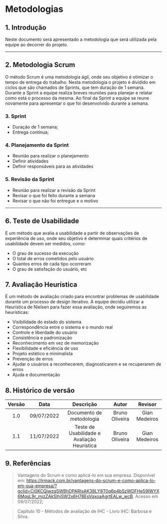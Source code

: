 # Metodologias

## 1. Introdução

<p>Neste documento será apresentado a metodologia que será utilizada pela equipe ao decorrer do projeto.</p>

---

## 2. Metodologia Scrum

<p>O método Scrum é uma metodologia ágil, onde seu objetivo é otimizar o tempo de entrega do trabalho. Nesta metodologia o projeto é dividido em ciclos que são chamados de Sprints, que tem duração de 1 semana. Durante a Sprint a equipe realiza breves reuniões para planejar e relatar como está o processo da mesma. Ao final da Sprint a equipe se reune novamente para apresentar o que foi desenvolvido durante a semana.</p>

### 3. Sprint

- Duração de 1 semana;
- Entrega contínua;

### 4. Planejamento da Sprint

- Reunião para realizar o planejamento
- Definir atividades
- Definir responsáveis para as atividades

### 5. Revisão da Sprint

- Reunião para realizar a revisão da Sprint
- Revisar o que foi feito durante a semana
- Revisar o que não foi entregue e o motivo

---

## 6. Teste de Usabilidade

<p>E um método que avalia a usabilidade a partir de observações de experiência de uso, onde seu objetivo é determinar quais critérios de usabilidade devem ser medidos, como:</p>

- O grau de sucesso da execução
- O total de erros cometidos pelo usuário
- Quantos erros de cada tipo ocorreram
- O grau de satisfação do usuário, etc

## 7. Avaliação Heurística

<p>É um método de avaliação criado para encontrar problemas de usabilidade durante um processo de design iterativo. A equipe decidiu utilizar a Heurística de Nielsen para fazer essa avaliação, onde seguiremos as heurísticas:</p>

- Visibilidade do estado do sistema
- Correspondência entre o sistema e o mundo real
- Controle e liberdade do usuário
- Consistência e padronização
- Reconhecimento em vez de memorização
- Flexibilidade e eficiência de uso
- Projeto estético e minimalista
- Prevenção de erros
- Ajudar o usuários a reconhecerem, diagnosticarem e se recuperarem de erros
- Ajuda e documentação

## 8. Histórico de versão

| Versão |    Data    |                  Descrição                  |     Autor      |    Revisor    |
| :----: | :--------: | :-----------------------------------------: | :------------: | :-----------: |
|  1.0   | 09/07/2022 |          Documento de metodologia           | Bruno Oliveira | Gian Medeiros |
|  1.1   | 11/07/2022 | Teste de Usabilidade e Avaliação Heurística | Bruno Oliveira | Gian Medeiros |

## 9. Referências

> Vantagens do Scrum e como aplicá-lo em sua empresa. Disponível em: https://jrmack.com.br/vantagens-do-scrum-e-como-aplica-lo-em-sua-empresa/?gclid=Cj0KCQjwzqSWBhDPARIsAK38LY8T0q6p4bSzWDFHe59IWYX6MqsL9r_mizZAkSlhjSW2x6H78EsVqxoaAgrtEALw_wcB. Acesso em 09/07/2022;

> Capítulo 10 - Métodos de avaliação de IHC - Livro IHC: Barbosa e Silva.
